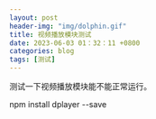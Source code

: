 ```yaml
---
layout: post
header-img: "img/dolphin.gif" 
title: 视频播放模块测试
date: 2023-06-03 01：32：11 +0800
categories: blog
tags: [测试]
---
```


测试一下视频播放模块能不能正常运行。

npm install dplayer --save

<div id="dplayer"></div>

<script src="demo.js"></script>

<script>
    const dp = new DPlayer({
        container: document.getElementById('dplayer'),
        video: {
            url: 'luhua.mp4',
        },
    });
</script>
